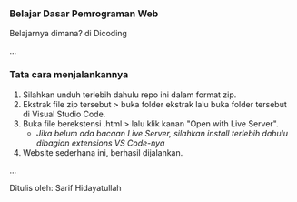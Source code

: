 ### Belajar Dasar Pemrograman Web
Belajarnya dimana? di Dicoding

...

### Tata cara menjalankannya
1. Silahkan unduh terlebih dahulu repo ini dalam format zip.
2. Ekstrak file zip tersebut > buka folder ekstrak lalu buka folder tersebut di Visual Studio Code.
3. Buka file berekstensi .html > lalu klik kanan "Open with Live Server".
    - _Jika belum ada bacaan Live Server, silahkan install terlebih dahulu dibagian extensions VS Code-nya_
4. Website sederhana ini, berhasil dijalankan.

...

Ditulis oleh: Sarif Hidayatullah